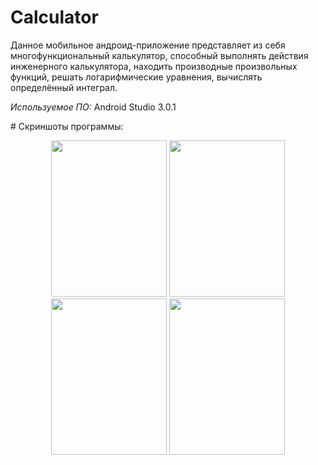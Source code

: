 # Calculator
<p>Данное мобильное андроид-приложение представляет из себя многофункциональный калькулятор, способный выполнять действия инженерного калькулятора, находить производные произвольных функций, решать логарифмические уравнения, вычислять определённый интеграл.</p>
<p><i>Используемое ПО:</i> Android Studio 3.0.1</p>
# Скриншоты программы:
<p align="center">
  <img src="https://image.ibb.co/drwRbb/s1.png" width="185" height="250">
  <img src="https://image.ibb.co/mCiiNG/s2.png" width="185" height="250">
  <img src="https://image.ibb.co/fjfKwb/s3.png" width="185" height="250">
  <img src="https://image.ibb.co/nppZUw/s4.png" width="185" height="250">
</p>
